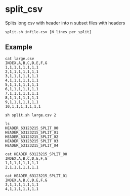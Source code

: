 # split_csv
Splits long csv with header into n subset files with headers

    split.sh infile.csv [N_lines_per_split]

## Example

    cat large.csv
    INDEX,A,B,C,D,E,F,G
    1,1,1,1,1,1,1,1
    2,1,1,1,1,1,1,1
    3,1,1,1,1,1,1,1
    4,1,1,1,1,1,1,1
    5,1,1,1,1,1,1,1
    6,1,1,1,1,1,1,1
    7,1,1,1,1,1,1,1
    8,1,1,1,1,1,1,1
    9,1,1,1,1,1,1,1
    10,1,1,1,1,1,1,1

    sh split.sh large.csv 2

    ls
    HEADER_63123215_SPLIT_00
    HEADER_63123215_SPLIT_01
    HEADER_63123215_SPLIT_02
    HEADER_63123215_SPLIT_03
    HEADER_63123215_SPLIT_04

    cat HEADER_63123215_SPLIT_00
    INDEX,A,B,C,D,E,F,G
    1,1,1,1,1,1,1,1
    2,1,1,1,1,1,1,1

    cat HEADER_63123215_SPLIT_01
    INDEX,A,B,C,D,E,F,G
    3,1,1,1,1,1,1,1
    4,1,1,1,1,1,1,1





